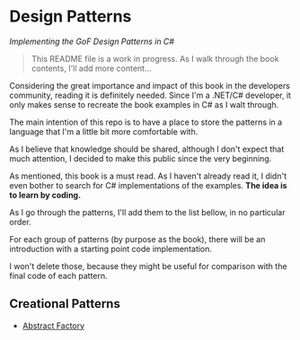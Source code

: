 # Design Patterns

*Implementing the GoF Design Patterns in C#*

> This README file is a work in progress. As I walk through the book contents, I'll add more content... 

Considering the great importance and impact of this book in the developers community, reading it is definitely needed.
Since I'm a .NET/C# developer, it only makes sense to recreate the book examples in C# as I walt through.

The main intention of this repo is to have a place to store the patterns in a language that I'm a little bit more comfortable with.

As I believe that knowledge should be shared, although I don't expect that much attention, I decided to make this public since the very beginning.

As mentioned, this book is a must read. As I haven't already read it, I didn't even bother to search for C# implementations of the examples.
**The idea is to learn by coding.**

As I go through the patterns, I'll add them to the list bellow, in no particular order.

For each group of patterns (by purpose as the book), there will be an introduction with a starting point code implementation.

I won't delete those, because they might be useful for comparison with the final code of each pattern.

## Creational Patterns

- [Abstract Factory](./CreationalPatterns/CreationalPatterns.md)
